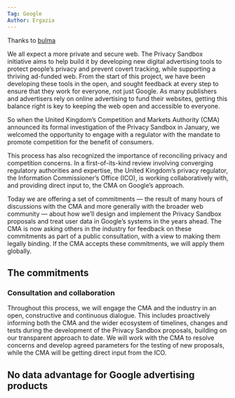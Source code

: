 ```yaml
---
Tag: Google
Author: Ergazia
---
```


Thanks to [bulma](https://bulma.io/documentation/helpers/other-helpers/)

We all expect a more private and secure web. The Privacy Sandbox initiative aims to help build it by developing new digital advertising tools to protect people’s privacy and prevent covert tracking, while supporting a thriving ad-funded web. From the start of this project, we have been developing these tools in the open, and sought feedback at every step to ensure that they work for everyone, not just Google. As many publishers and advertisers rely on online advertising to fund their websites, getting this balance right is key to keeping the web open and accessible to everyone. 

So when the United Kingdom’s Competition and Markets Authority (CMA) announced its formal investigation of the Privacy Sandbox in January, we welcomed the opportunity to engage with a regulator with the mandate to promote competition for the benefit of consumers. 

This process has also recognized the importance of reconciling privacy and competition concerns. In a first-of-its-kind review involving converging regulatory authorities and expertise, the United Kingdom’s privacy regulator, the Information Commissioner’s Office (ICO), is working collaboratively with, and providing direct input to, the CMA on Google’s approach.

Today we are offering a set of commitments — the result of many hours of discussions with the CMA and more generally with the broader web community — about how we’ll design and implement the Privacy Sandbox proposals and treat user data in Google’s systems in the years ahead. The CMA is now asking others in the industry for feedback on these commitments as part of a public consultation, with a view to making them legally binding. If the CMA accepts these commitments, we will apply them globally. 

## The commitments

### Consultation and collaboration  

Throughout this process, we will engage the CMA and the industry in an open, constructive and continuous dialogue. This includes proactively informing both the CMA and the wider ecosystem of timelines, changes and tests during the development of the Privacy Sandbox proposals, building on our transparent approach to date. We will work with the CMA to resolve concerns and develop agreed parameters for the testing of new proposals, while the CMA will be getting direct input from the ICO.  

## No data advantage for Google advertising products 
